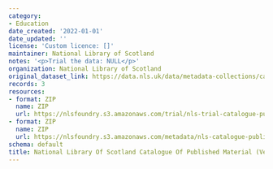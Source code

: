 ```yaml
---
category:
- Education
date_created: '2022-01-01'
date_updated: ''
license: 'Custom licence: []'
maintainer: National Library of Scotland
notes: '<p>Trial the data: NULL</p>'
organization: National Library of Scotland
original_dataset_link: https://data.nls.uk/data/metadata-collections/catalogue-published-material/
records: 3
resources:
- format: ZIP
  name: ZIP
  url: https://nlsfoundry.s3.amazonaws.com/trial/nls-trial-catalogue-published-material.zip
- format: ZIP
  name: ZIP
  url: https://nlsfoundry.s3.amazonaws.com/metadata/nls-catalogue-published-material.zip
schema: default
title: National Library Of Scotland Catalogue Of Published Material (Version 1)
---
```

